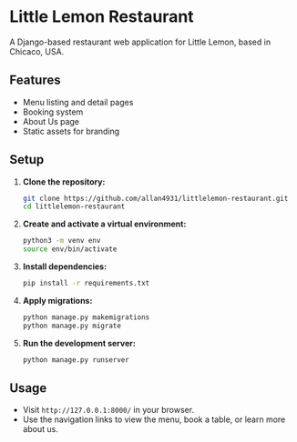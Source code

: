 # Little Lemon Restaurant

A Django-based restaurant web application for Little Lemon, based in Chicaco, USA.

## Features

- Menu listing and detail pages
- Booking system
- About Us page
- Static assets for branding

## Setup

1. **Clone the repository:**
   ```bash
   git clone https://github.com/allan4931/littlelemon-restaurant.git
   cd littlelemon-restaurant
   ```

2. **Create and activate a virtual environment:**
   ```bash
   python3 -m venv env
   source env/bin/activate
   ```

3. **Install dependencies:**
   ```bash
   pip install -r requirements.txt
   ```

4. **Apply migrations:**
   ```bash
   python manage.py makemigrations
   python manage.py migrate
   ```

5. **Run the development server:**
   ```bash
   python manage.py runserver
   ```

## Usage

- Visit `http://127.0.0.1:8000/` in your browser.
- Use the navigation links to view the menu, book a table, or learn more about us.

